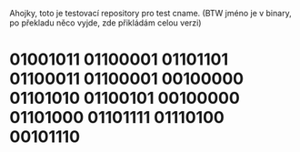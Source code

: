 Ahojky, toto je testovací repository pro test cname.
(BTW jméno je v binary, po překladu něco vyjde, zde přikládám celou verzi)


# 01001011 01100001 01101101 01100011 01100001 00100000 01101010 01100101 00100000 01101000 01101111 01110100 00101110